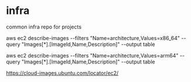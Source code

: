 # infra
common infra repo for projects

aws ec2 describe-images --filters "Name=architecture,Values=x86_64" --query "Images[*].[ImageId,Name,Description]" --output table

aws ec2 describe-images --filters "Name=architecture,Values=arm64" --query "Images[*].[ImageId,Name,Description]" --output table

https://cloud-images.ubuntu.com/locator/ec2/